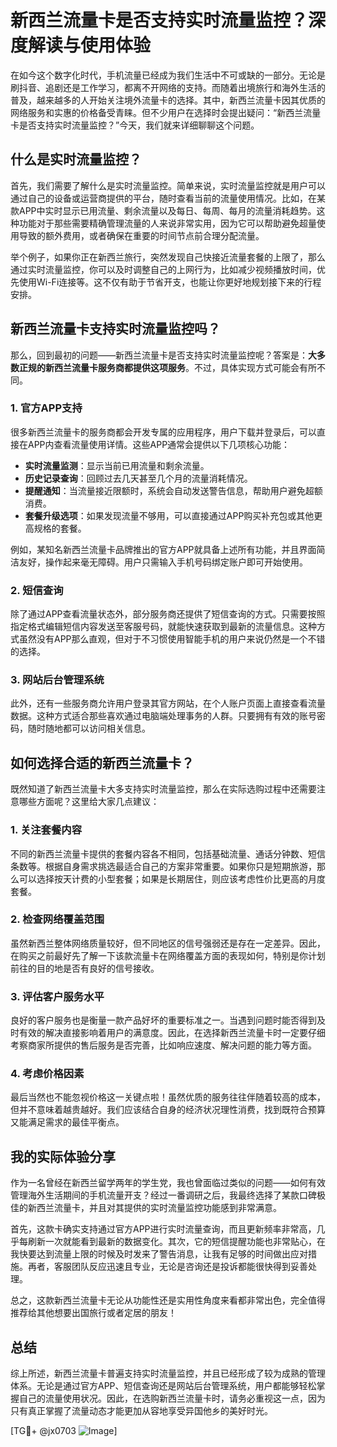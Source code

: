 # 新西兰流量卡是否支持实时流量监控？深度解读与使用体验

在如今这个数字化时代，手机流量已经成为我们生活中不可或缺的一部分。无论是刷抖音、追剧还是工作学习，都离不开网络的支持。而随着出境旅行和海外生活的普及，越来越多的人开始关注境外流量卡的选择。其中，新西兰流量卡因其优质的网络服务和实惠的价格备受青睐。但不少用户在选择时会提出疑问：“新西兰流量卡是否支持实时流量监控？”今天，我们就来详细聊聊这个问题。

## 什么是实时流量监控？

首先，我们需要了解什么是实时流量监控。简单来说，实时流量监控就是用户可以通过自己的设备或运营商提供的平台，随时查看当前的流量使用情况。比如，在某款APP中实时显示已用流量、剩余流量以及每日、每周、每月的流量消耗趋势。这种功能对于那些需要精确管理流量的人来说非常实用，因为它可以帮助避免超量使用导致的额外费用，或者确保在重要的时间节点前合理分配流量。

举个例子，如果你正在新西兰旅行，突然发现自己快接近流量套餐的上限了，那么通过实时流量监控，你可以及时调整自己的上网行为，比如减少视频播放时间，优先使用Wi-Fi连接等。这不仅有助于节省开支，也能让你更好地规划接下来的行程安排。

## 新西兰流量卡支持实时流量监控吗？

那么，回到最初的问题——新西兰流量卡是否支持实时流量监控呢？答案是：**大多数正规的新西兰流量卡服务商都提供这项服务**。不过，具体实现方式可能会有所不同。

### 1. 官方APP支持

很多新西兰流量卡的服务商都会开发专属的应用程序，用户下载并登录后，可以直接在APP内查看流量使用详情。这些APP通常会提供以下几项核心功能：

- **实时流量监测**：显示当前已用流量和剩余流量。
- **历史记录查询**：回顾过去几天甚至几个月的流量消耗情况。
- **提醒通知**：当流量接近限额时，系统会自动发送警告信息，帮助用户避免超额消费。
- **套餐升级选项**：如果发现流量不够用，可以直接通过APP购买补充包或其他更高规格的套餐。

例如，某知名新西兰流量卡品牌推出的官方APP就具备上述所有功能，并且界面简洁友好，操作起来毫无障碍。用户只需输入手机号码绑定账户即可开始使用。

### 2. 短信查询

除了通过APP查看流量状态外，部分服务商还提供了短信查询的方式。只需要按照指定格式编辑短信内容发送至客服号码，就能快速获取到最新的流量信息。这种方式虽然没有APP那么直观，但对于不习惯使用智能手机的用户来说仍然是一个不错的选择。

### 3. 网站后台管理系统

此外，还有一些服务商允许用户登录其官方网站，在个人账户页面上直接查看流量数据。这种方式适合那些喜欢通过电脑端处理事务的人群。只要拥有有效的账号密码，随时随地都可以访问相关信息。

## 如何选择合适的新西兰流量卡？

既然知道了新西兰流量卡大多支持实时流量监控，那么在实际选购过程中还需要注意哪些方面呢？这里给大家几点建议：

### 1. 关注套餐内容

不同的新西兰流量卡提供的套餐内容各不相同，包括基础流量、通话分钟数、短信条数等。根据自身需求挑选最适合自己的方案非常重要。如果你只是短期旅游，那么可以选择按天计费的小型套餐；如果是长期居住，则应该考虑性价比更高的月度套餐。

### 2. 检查网络覆盖范围

虽然新西兰整体网络质量较好，但不同地区的信号强弱还是存在一定差异。因此，在购买之前最好先了解一下该款流量卡在网络覆盖方面的表现如何，特别是你计划前往的目的地是否有良好的信号接收。

### 3. 评估客户服务水平

良好的客户服务也是衡量一款产品好坏的重要标准之一。当遇到问题时能否得到及时有效的解决直接影响着用户的满意度。因此，在选择新西兰流量卡时一定要仔细考察商家所提供的售后服务是否完善，比如响应速度、解决问题的能力等方面。

### 4. 考虑价格因素

最后当然也不能忽视价格这一关键点啦！虽然优质的服务往往伴随着较高的成本，但并不意味着越贵越好。我们应该结合自身的经济状况理性消费，找到既符合预算又能满足需求的最佳平衡点。

## 我的实际体验分享

作为一名曾经在新西兰留学两年的学生党，我也曾面临过类似的问题——如何有效管理海外生活期间的手机流量开支？经过一番调研之后，我最终选择了某款口碑极佳的新西兰流量卡，并且对其提供的实时流量监控功能感到非常满意。

首先，这款卡确实支持通过官方APP进行实时流量查询，而且更新频率非常高，几乎每刷新一次就能看到最新的数据变化。其次，它的短信提醒功能也非常贴心，在我快要达到流量上限的时候及时发来了警告消息，让我有足够的时间做出应对措施。再者，客服团队反应迅速且专业，无论是咨询还是投诉都能很快得到妥善处理。

总之，这款新西兰流量卡无论从功能性还是实用性角度来看都非常出色，完全值得推荐给其他想要出国旅行或者定居的朋友！

## 总结

综上所述，新西兰流量卡普遍支持实时流量监控，并且已经形成了较为成熟的管理体系。无论是通过官方APP、短信查询还是网站后台管理系统，用户都能够轻松掌握自己的流量使用状况。因此，在选购新西兰流量卡时，请务必重视这一点，因为只有真正掌握了流量动态才能更加从容地享受异国他乡的美好时光。

[TG💪+ @jx0703 ![Image](https://github.com/user-attachments/assets/dbca1d08-cadb-493c-b0ec-ad6f7a83f270)]
